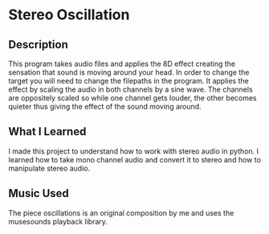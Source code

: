 # Stereo Oscillation
## Description
This program takes audio files and applies the 8D effect creating the sensation that sound is
moving around your head. In order to change the target you will need to change the filepaths in the program.
It applies the effect by scaling the audio in both channels by a sine wave. The channels are oppositely scaled
so while one channel gets louder, the other becomes quieter thus giving the effect of the sound moving around.

## What I Learned
I made this project to understand how to work with stereo audio in python. I learned how to take mono channel
audio and convert it to stereo and how to manipulate stereo audio.

## Music Used
The piece oscillations is an original composition by me and uses the musesounds playback library.